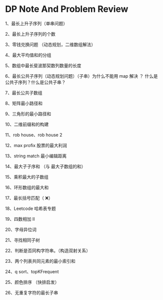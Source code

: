 # DP Note And Problem Review 

1、最长上升子序列（单串问题）

2、最长上升子序列的个数

3、零钱兑换问题 （动态规划，二维数组解法）

4、最大平均值和的分组

5、数组中最长斐波那契数列数量的长度

6、最长公共子序列（动态规划问题）（子串）为什么不能用 map 解决 ？
什么是公共子序列？什么是公共子串？

7、最长公共子数组 

8、矩阵最小路径和 

9、三角形的最小路径和 

10、二维前缀和的构建 

11、rob house、rob house 2 

12、max profix 股票的最大利润 

13、string match 最小编辑距离 

14、最大子子序和 （与 最大子数组的和）

15、乘积最大的子数组 

16、环形数组的最大和 

17、最长括号匹配（ ❌）

18、Leetcode 哈希表专题

19、四数相加 II

20、字母异位词

21、寻找相同子树

22、判断是否同构字符串。（构造双射关系）

23、两个列表共同元素的最小索引和

24、q sort、topKFrequent

25、颜色排序 （快排启发）

26、无重复字符的最长子串

